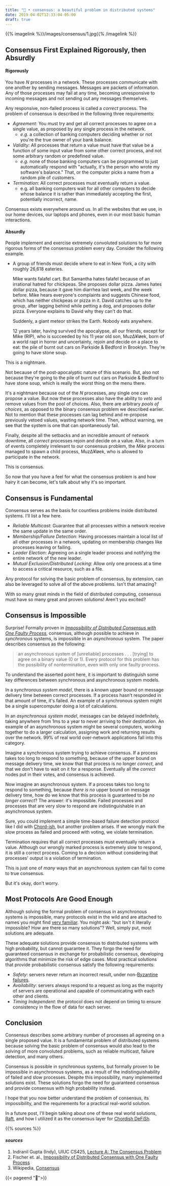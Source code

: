 ```yaml
---
title: "🔌 • consensus: a beautiful problem in distributed systems"
date: 2019-04-02T12:33:04-05:00
draft: true
---
```


{{% imagelink %}}/images/consensus/1.jpg{{% /imagelink %}}

## Consensus First Explained Rigorously, then Absurdly

#### Rigorously

You have *N* processes in a network. These processes communicate with one another by sending messages. Messages are packets of information. Any of those processes may fail at any time, becoming unresponsive to incoming messages and not sending out any messages themselves.

Any responsive, non-failed process is called a *correct* process. The problem of consensus is described in the following three requirements:

- *Agreement*: You must try and get all correct processes to agree on a single value, as proposed by any single process in the network.
  - *e.g.* a collection of banking computers deciding whether or not you're the true owner of your bank balance.
- *Validity:* All processes that return a value must have that value be a function of some input value from some other correct process, and not some arbitrary random or predefined value.
  - *e.g.* none of those banking computers can be programmed to just automatically respond with "actually, it's the person who wrote my software's balance." That, or the computer picks a name from a random pile of customers.
- *Termination*: All correct processes must eventually return a value.
  - e.g. all banking computers wait for all other computers to decide whose balance it is rather than immediately accepting the first, potentially incorrect, name.

Consensus exists everywhere around us. In all the websites that we use, in our home devices, our laptops and phones, even in our most basic human interactions.

#### Absurdly

People implement and exercise extremely convoluted solutions to far more rigorous forms of the consensus problem every day. Consider the following example.

- A group of friends must decide where to eat in New York, a city with roughly 26,618 eateries.

  Mike wants falafel cart. But Samantha hates falafel because of an irrational hatred for chickpeas. She proposes dollar pizza. James hates dollar pizza, because it gave him diarrhea last week, and the week before. Mike hears everyone's complaints and suggests Chinese food, which has neither chickpeas or pizza in it. David catches up to the group, after lagging behind while petting a dog, and proposes dollar pizza. Everyone explains to David why they can't do that.

  Suddenly, a giant meteor strikes the Earth. Nobody eats anywhere.

  12 years later, having survived the apocalypse, all our friends, except for Mike (RIP), who is succeeded by his 11 year old son, Muz∆¥løek, born of a world rapt in horror and uncertainty, rejoin and decide on a place to eat: the pile of burnt out cars on Parkside & Bedford in Brooklyn. They're going to have stone soup.

This is a nightmare.

Not because of the post-apocalyptic nature of this scenario. But, also not because they're going to the pile of burnt out cars on Parkside & Bedford to have stone soup, which is really the worst thing on the menu there.

It's a nightmare because out of the *N* processes, any single one can propose a value. But now these processes also have the ability to *veto* and remove values from the pool of choices. Also, there are arbitrary *pools of choices*, as opposed to the binary consensus problem we described earlier. Not to mention that these processes can lag behind and re-propose previously vetoed values, wasting network time. Then, without warning, we see that the system is one that can spontaneously fail.

Finally, despite all the setbacks and an incredible amount of network downtime, all *correct* processes rejoin and decide on a value. Also, in a turn of events completely irrelevant to our consensus problem, the *Mike* process managed to spawn a child process, Muz∆¥løek, who is allowed to participate in the network.

This is consensus.

So now that you have a feel for what the consensus problem is and how hairy it can become, let's talk about why it's so important.

## Consensus is Fundamental

Consensus serves as the basis for countless problems inside distributed systems. I'll list a few here.

- *Reliable Multicast*: Guarantee that all processes within a network receive the same update in the same order.
- *Membership/Failure Detection*: Having processes maintain a local list of all other processes in a network, updating on membership changes like processes leaving or failing.
- *Leader Election*: Agreeing on a single leader process and notifying the entire network of the new leader.
- *Mutual Exclusion/Distributed Locking*: Allow only one process at a time to access a critical resource, such as a file.

Any protocol for solving the basic problem of consensus, by extension, can also be leveraged to solve all of the above problems. Isn't that amazing?

With so many great minds in the field of distributed computing, consensus must have so many great and proven solutions! Aren't you excited?

## Consensus is Impossible

Surprise! Formally proven in *[Impossibility of Distributed Consensus with One Faulty Process](https://groups.csail.mit.edu/tds/papers/Lynch/jacm85.pdf)*, consensus, although possible to achieve in *synchronous* systems, is impossible in an *asynchronous* system. The paper describes consensus as the following:

> an asynchronous system of [unreliable] processes . . . [trying] to agree on a binary value (0 or 1). Every protocol for this problem has the possibility of nontermination, even with only one faulty process.

To understand the asserted point here, it is important to distinguish some key differences between synchronous and asynchronous system models.

In a *synchronous system model*, there is a known upper bound on message delivery time between correct processes. If a process hasn't responded in that amount of time, it's failed. An example of a synchronous system might be a single supercomputer doing a lot of calculations.

In an *asynchronous system model*, messages can be delayed indefinitely, taking anywhere from 1ms to a year to never arriving to their destination. An example of an asynchronous system might be several computers, working together to do a larger calculation, assigning work and returning results over the network. 99% of real world over-network applications fall into this category.

Imagine a synchronous system trying to achieve consensus. If a process takes too long to respond to something, because of the upper bound on message delivery time, we know that that process is no longer *correct*, and that we don't have to wait on it for a response. Eventually all the *correct* nodes put in their votes, and consensus is achieved.

Now imagine an asynchronous system. If a process takes too long to respond to something, because *there is no* upper bound on message delivery time, how do we know that this process is guaranteed to be *no longer correct*? The answer: it's impossible. Failed processes and processes that are very slow to respond are indistinguishable in an asynchronous system.

Sure, you could implement a simple time-based failure detection protocol like I did with [Chord-ish](https://github.com/slin63/chord-failure-detector), but another problem arises. If we wrongly mark the slow process as failed and proceed with voting, we violate termination.

Termination requires that all correct processes must eventually return a value. Although our wrongly marked process is extremely slow to respond, it is still a correct process. Coming to a decision without considering that processes' output is a violation of termination.

This is just one of *many* ways that an asynchronous system can fail to come to true consensus.

But it's okay, don't worry.

## Most Protocols Are Good Enough

Although solving the formal problem of consensus in asynchronous systems is impossible, many protocols exist in the wild and are attached to names you might find [very familiar](https://en.wikipedia.org/wiki/Consensus_(computer_science)#Some_consensus_protocols). You might ask: "but isn't it literally impossible? How are there so many solutions"? Well, simply put, most solutions are adequate.

These adequate solutions provide consensus to distributed systems with high probability, but cannot guarantee it. They forgo the need for guaranteed consensus in exchange for probabilistic consensus, developing algorithms that minimize the risk of edge cases. Most practical solutions that provide probabilistic consensus satisfy the following requirements:

- *Safety*: servers never return an incorrect result, under non-[Byzantine failures](https://en.wikipedia.org/wiki/Byzantine_fault).
- *Availability*: servers always respond to a request as long as the majority of servers are operational and capable of communicating with each other and clients.
- *Timing Independent*: the protocol does not depend on timing to ensure consistency in the flow of data for each server.

## Conclusion

Consensus describes some arbitrary number of processes all agreeing on a single proposed value. It is a fundamental problem of distributed systems because solving the basic problem of consensus would also lead to the solving of more convoluted problems, such as reliable multicast, failure detection, and many others.

Consensus is possible in synchronous systems, but formally proven to be impossible in asynchronous systems, as a result of the indistinguishability of failed and slow processes. Despite this impossibility, many implemented solutions exist.  These solutions forgo the need for guaranteed consensus and provide consensus with high probability instead.

I hope that you now better understand the problem of consensus, its impossibility, and the requirements for a practical real-world solution.

In a future post, I'll begin talking about one of these real world solutions, [Raft](https://pdos.csail.mit.edu/6.824/papers/raft-extended.pdf), and how I utilized it as the consensus layer for [Chordish DeFiSh](https://github.com/slin63/chord-dfs).

{{% sources %}}

#### *sources*

1. Indranil Gupta (Indy), UIUC CS425, [Lecture A: The Consensus Problem](https://courses.engr.illinois.edu/cs425/fa2018/L14.C3.FA18.pdf)
1. Fischer et. al., [Impossibility of Distributed Consensus with One Faulty Process](https://groups.csail.mit.edu/tds/papers/Lynch/jacm85.pdf)
2. Wikipedia, [Consensus](https://en.wikipedia.org/wiki/Consensus_(computer_science))

{{< pageend "🔌">}}
